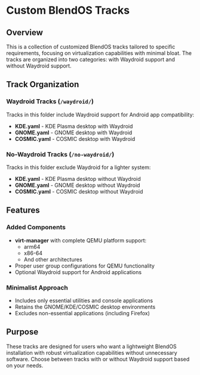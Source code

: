 # Custom BlendOS Tracks

## Overview
This is a collection of customized BlendOS tracks tailored to specific requirements, focusing on virtualization capabilities with minimal bloat. The tracks are organized into two categories: with Waydroid support and without Waydroid support.

## Track Organization

### Waydroid Tracks (`/waydroid/`)
Tracks in this folder include Waydroid support for Android app compatibility:
- **KDE.yaml** - KDE Plasma desktop with Waydroid
- **GNOME.yaml** - GNOME desktop with Waydroid
- **COSMIC.yaml** - COSMIC desktop with Waydroid

### No-Waydroid Tracks (`/no-waydroid/`)
Tracks in this folder exclude Waydroid for a lighter system:
- **KDE.yaml** - KDE Plasma desktop without Waydroid
- **GNOME.yaml** - GNOME desktop without Waydroid
- **COSMIC.yaml** - COSMIC desktop without Waydroid

## Features

### Added Components
- **virt-manager** with complete QEMU platform support:
  - arm64
  - x86-64
  - And other architectures
- Proper user group configurations for QEMU functionality
- Optional Waydroid support for Android applications

### Minimalist Approach
- Includes only essential utilities and console applications
- Retains the GNOME/KDE/COSMIC desktop environments
- Excludes non-essential applications (including Firefox)

## Purpose
These tracks are designed for users who want a lightweight BlendOS installation with robust virtualization capabilities without unnecessary software. Choose between tracks with or without Waydroid support based on your needs.
